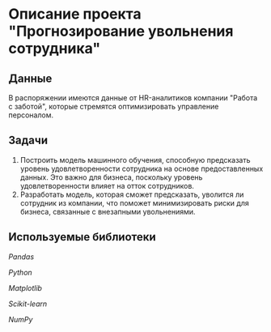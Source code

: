 # Описание проекта "Прогнозирование увольнения сотрудника"


## Данные

В распоряжении имеются данные от HR-аналитиков компании "Работа с заботой", которые стремятся оптимизировать управление персоналом. 

## Задачи

1. Построить модель машинного обучения, способную предсказать уровень удовлетворенности сотрудника на основе предоставленных данных. Это важно для бизнеса, поскольку уровень удовлетворенности влияет на отток сотрудников.
2. Разработать модель, которая сможет предсказать, уволится ли сотрудник из компании, что поможет минимизировать риски для бизнеса, связанные с внезапными увольнениями.

## Используемые библиотеки
*Pandas*

*Python*

*Matplotlib*

*Scikit-learn*

*NumPy*
